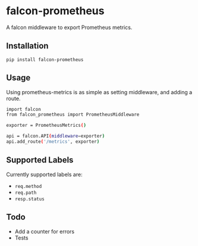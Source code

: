 # falcon-prometheus

A falcon middleware to export Prometheus metrics.

## Installation
`pip install falcon-prometheus`

## Usage

Using prometheus-metrics is as simple as setting middleware, and adding a route.

```bash
import falcon
from falcon_prometheus import PrometheusMiddleware

exporter = PrometheusMetrics()

api = falcon.API(middleware=exporter)
api.add_route('/metrics', exporter)
```

## Supported Labels
Currently supported labels are:
* `req.method`
* `req.path`
* `resp.status`

## Todo
* Add a counter for errors
* Tests